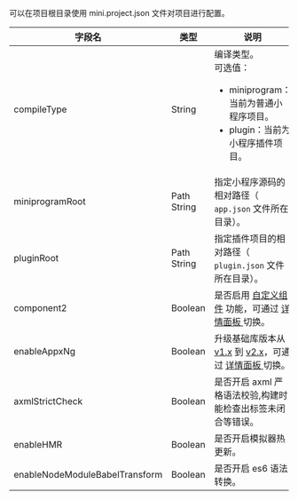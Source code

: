 可以在项目根目录使用 mini.project.json 文件对项目进行配置。

| **字段名** | **类型** | **说明** |
| --- | --- | --- |
| compileType | String | 编译类型。</br>可选值：<ul><li>miniprogram：当前为普通小程序项目。</li><li>plugin：当前为小程序插件项目。</li></ul> |
| miniprogramRoot | Path String | 指定小程序源码的相对路径（ `app.json` 文件所在目录）。 |
| pluginRoot | Path String | 指定插件项目的相对路径（ `plugin.json` 文件所在目录）。 |
| component2 | Boolean | 是否启用 [自定义组件](https://opendocs.alipay.com/mini/framework/custom-component-overview) 功能，可通过 [详情面板 ](https://opendocs.alipay.com/mini/ide/toolbar#%E8%AF%A6%E6%83%85)切换。 |
| enableAppxNg | Boolean | 升级基础库版本从 [v1.x](https://opendocs.alipay.com/mini/ide/framework-changelog) 到 [v2.x](https://opendocs.alipay.com/mini/framework/lib-upgrade-v2)，可通过 [详情面板 ](https://opendocs.alipay.com/mini/ide/toolbar#%E8%AF%A6%E6%83%85)切换。 |
| axmlStrictCheck | Boolean | 是否开启 axml 严格语法校验,构建时能检查出标签未闭合等错误。 |
| enableHMR | Boolean | 是否开启模拟器热更新。 |
| enableNodeModuleBabelTransform | Boolean | 是否开启 es6 语法转换。 |


